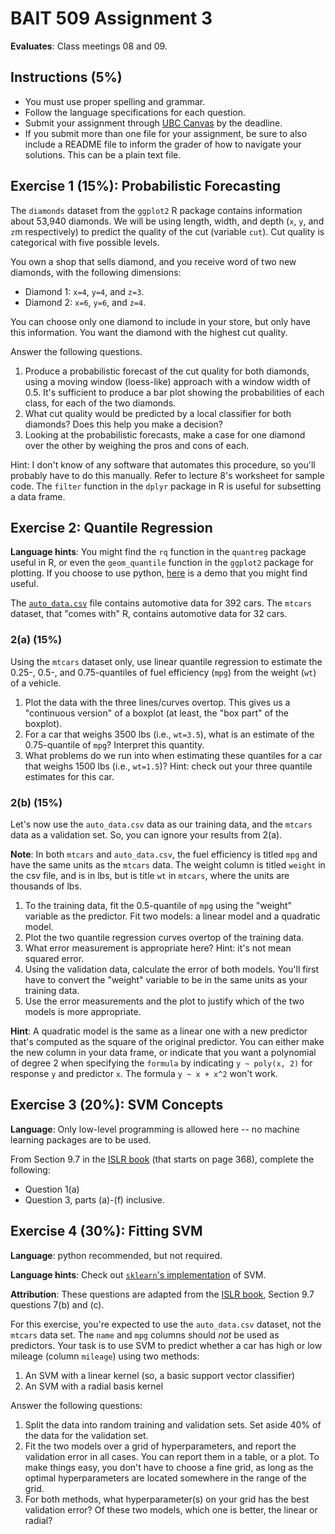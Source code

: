 # BAIT 509 Assignment 3

__Evaluates__: Class meetings 08 and 09.

## Instructions (5%)

- You must use proper spelling and grammar.
- Follow the language specifications for each question.
- Submit your assignment through [UBC Canvas](https://canvas.ubc.ca/) by the deadline. 
- If you submit more than one file for your assignment, be sure to also include a README file to inform the grader of how to navigate your solutions. This can be a plain text file.

## Exercise 1 (15%): Probabilistic Forecasting 

The `diamonds` dataset from the `ggplot2` R package contains information about 53,940 diamonds. We will be using length, width, and depth (`x`, `y`, and `z`m respectively) to predict the quality of the cut (variable `cut`). Cut quality is categorical with five possible levels. 

You own a shop that sells diamond, and you receive word of two new diamonds, with the following dimensions: 

- Diamond 1: `x=4`, `y=4`, and `z=3`.
- Diamond 2: `x=6`, `y=6`, and `z=4`.

You can choose only one diamond to include in your store, but only have this information. You want the diamond with the highest cut quality.

Answer the following questions.

1. Produce a probabilistic forecast of the cut quality for both diamonds, using a moving window (loess-like) approach with a window width of 0.5. It's sufficient to produce a bar plot showing the probabilities of each class, for each of the two diamonds. 
2. What cut quality would be predicted by a local classifier for both diamonds? Does this help you make a decision?
3. Looking at the probabilistic forecasts, make a case for one diamond over the other by weighing the pros and cons of each.

Hint: I don't know of any software that automates this procedure, so you'll probably have to do this manually. Refer to lecture 8's worksheet for sample code. The `filter` function in the `dplyr` package in R is useful for subsetting a data frame.

## Exercise 2: Quantile Regression

__Language hints__: You might find the `rq` function in the `quantreg` package useful in R, or even the `geom_quantile` function in the `ggplot2` package for plotting. If you choose to use python, [here](http://www.statsmodels.org/dev/examples/notebooks/generated/quantile_regression.html) is a demo that you might find useful.

The [`auto_data.csv`](https://raw.githubusercontent.com/vincenzocoia/BAIT509/master/assessments/assignment3/data/auto_data.csv) file contains automotive data for 392 cars. The `mtcars` dataset, that "comes with" R, contains automotive data for 32 cars.

### 2(a) (15%)

Using the `mtcars` dataset only, use linear quantile regression to estimate the 0.25-, 0.5-, and 0.75-quantiles of fuel efficiency (`mpg`) from the weight (`wt`) of a vehicle. 

1. Plot the data with the three lines/curves overtop. This gives us a "continuous version" of a boxplot (at least, the "box part" of the boxplot).
2. For a car that weighs 3500 lbs (i.e., `wt=3.5`), what is an estimate of the 0.75-quantile of `mpg`? Interpret this quantity.
3. What problems do we run into when estimating these quantiles for a car that weighs 1500 lbs (i.e., `wt=1.5`)? Hint: check out your three quantile estimates for this car.

### 2(b) (15%)

Let's now use the `auto_data.csv` data as our training data, and the `mtcars` data as a validation set. So, you can ignore your results from 2(a). 

__Note__: In both `mtcars` and `auto_data.csv`, the fuel efficiency is titled `mpg` and have the same units as the `mtcars` data. The weight column is titled `weight` in the csv file, and is in lbs, but is title `wt` in `mtcars`, where the units are thousands of lbs.

1. To the training data, fit the 0.5-quantile of `mpg` using the "weight" variable as the predictor. Fit two models: a linear model and a quadratic model.
2. Plot the two quantile regression curves overtop of the training data.
3. What error measurement is appropriate here? Hint: it's not mean squared error. 
4. Using the validation data, calculate the error of both models. You'll first have to convert the "weight" variable to be in the same units as your training data.
5. Use the error measurements and the plot to justify which of the two models is more appropriate.

__Hint__: A quadratic model is the same as a linear one with a new predictor that's computed as the square of the original predictor. You can either make the new column in your data frame, or indicate that you want a polynomial of degree 2 when specifying the `formula` by indicating `y ~ poly(x, 2)` for response `y` and predictor `x`. The formula `y ~ x + x^2` won't work.


## Exercise 3 (20%): SVM Concepts 

__Language__: Only low-level programming is allowed here -- no machine learning packages are to be used.

From Section 9.7 in the [ISLR book](http://www-bcf.usc.edu/~gareth/ISL/) (that starts on page 368), complete the following:

- Question 1(a)
- Question 3, parts (a)-(f) inclusive.

## Exercise 4 (30%): Fitting SVM 

__Language__: python recommended, but not required.

__Language hints__: Check out [`sklearn`'s implementation](http://scikit-learn.org/stable/modules/generated/sklearn.svm.SVC.html) of SVM. 

__Attribution__: These questions are adapted from the [ISLR book](http://www-bcf.usc.edu/~gareth/ISL/), Section 9.7 questions 7(b) and (c).

For this exercise, you're expected to use the `auto_data.csv` dataset, not the `mtcars` data set. The `name` and `mpg` columns should _not_ be used as predictors. Your task is to use SVM to predict whether a car has high or low mileage (column `mileage`) using two methods:

1. An SVM with a linear kernel (so, a basic support vector classifier)
2. An SVM with a radial basis kernel

Answer the following questions:

1. Split the data into random training and validation sets. Set aside 40% of the data for the validation set. 
2. Fit the two models over a grid of hyperparameters, and report the validation error in all cases. You can report them in a table, or a plot. To make things easy, you don't have to choose a fine grid, as long as the optimal hyperparameters are located somewhere in the range of the grid.
3. For both methods, what hyperparameter(s) on your grid has the best validation error? Of these two models, which one is better, the linear or radial?


